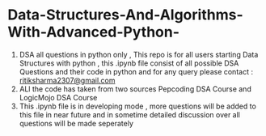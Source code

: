 # Data-Structures-And-Algorithms-With-Advanced-Python-
1. DSA all questions in python only , This repo is for all users starting Data Structures with python , this .ipynb file consist of all possible DSA Questions and their code in python and for any query please contact : ritiksharma2307@gmail.com 
2. ALl the code has taken from two sources Pepcoding DSA Course and LogicMojo DSA Course 
3. This .ipynb file is in developing mode , more questions will be added to this file in near future and in sometime detailed discussion over all questions will be made seperately
